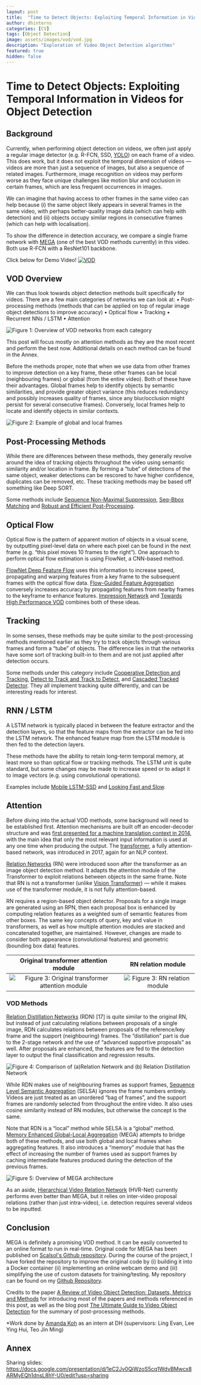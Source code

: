 ```yaml
---
layout: post
title:  "Time to Detect Objects: Exploiting Temporal Information in Videos for Object Detection"
author: dhinterns
categories: [CV]
tags: [Object Detection]
image: assets/images/vod/vod.jpg
description: "Exploration of Video Object Detection algorithms"
featured: true
hidden: false
---
```


# Time to Detect Objects: Exploiting Temporal Information in Videos for Object Detection

## Background

Currently, when performing object detection on videos, we often just apply a regular image detector (e.g. R-FCN, SSD, [YOLO](https://pjreddie.com/darknet/yolo/)) on each frame of a video. This does work, but it does not exploit the temporal dimension of videos — videos are more than just a sequence of images, but also a sequence of related images. Furthermore, image recognition on videos may perform worse as they face unique challenges like motion blur and occlusion in certain frames, which are less frequent occurrences in images.

We can imagine that having access to other frames in the same video can help because (i) the same object likely appears in several frames in the same video, with perhaps better-quality image data (which can help with detection) and (ii) objects occupy similar regions in consecutive frames (which can help with localisation).

To show the difference in detection accuracy, we compare a single frame network with [MEGA](https://arxiv.org/abs/2003.12063) (one of the best VOD methods currently) in this video. Both use R-FCN with a ResNet101 backbone.

Click below for Demo Video!
[![VOD](../assets/images/vod/VOD_demo.png)](https://youtu.be/6QhBh2Vhzr8)

## VOD Overview

We can thus look towards object detection methods built specifically for videos. There are a few main categories of networks we can look at:
    • Post-processing methods (methods that can be applied on top of regular image object detections to improve accuracy)
    • Optical flow
    • Tracking
    • Recurrent NNs / LSTM
    • Attention

![Figure 1: Overview of VOD networks from each category](../assets/images/vod/overview.jpg)

This post will focus mostly on attention methods as they are the most recent and perform the best now. Additional details on each method can be found in the Annex.

Before the methods proper, note that when we use data from other frames to improve detection on a key frame, these other frames can be local (neighbouring frames) or global (from the entire video). Both of these have their advantages. Global frames help to identify objects by semantic similarities, and provide greater object variance (this reduces redundancy and possibly increases quality of frames, since any blur/occlusion might persist for several consecutive frames). Conversely, local frames help to locate and identify objects in similar contexts.

![Figure 2: Example of global and local frames](../assets/images/vod/globallocalframes.jpg)

## Post-Processing Methods

While there are differences between these methods, they generally revolve around the idea of tracking objects throughout the video using semantic similarity and/or location in frame. By forming a “tube” of detections of the same object, weaker detections can be rescored to have higher confidence, duplicates can be removed, etc.  These tracking methods may be based off something like Deep SORT.

Some methods include [Sequence Non-Maximal Suppression](https://arxiv.org/abs/1602.08465), [Seq-Bbox Matching]((https://www.scitepress.org/Papers/2019/72600/72600.pdf)) and [Robust and Efficient Post-Processing](https://arxiv.org/abs/2009.11050).

## Optical Flow

Optical flow is the pattern of apparent motion of objects in a visual scene, by outputting pixel-level data on where each pixel can be found in the next frame (e.g. “this pixel moves 10 frames to the right”). One approach to perform optical flow estimation is using FlowNet, a CNN-based method.

[FlowNet Deep Feature Flow](https://arxiv.org/abs/1611.07715) uses this information to increase speed, propagating and warping features from a key frame to the subsequent frames with the optical flow data. [Flow-Guided Feature Aggregation](https://arxiv.org/abs/1703.10025) conversely increases accuracy by propagating features from nearby frames to the keyframe to enhance features. [Impression Network](https://arxiv.org/abs/1712.05896) and [Towards High Performance VOD](https://arxiv.org/abs/1711.11577) combines both of these ideas.

## Tracking

In some senses, these methods may be quite similar to the post-processing methods mentioned earlier as they try to track objects through various frames and form a “tube” of objects. The difference lies in that the networks have some sort of tracking built-in to them and are not just applied after detection occurs.

Some methods under this category include [Cooperative Detection and Tracking](https://link.springer.com/chapter/10.1007/978-3-319-46466-4_51), [Detect to Track and Track to Detect](https://arxiv.org/abs/1710.03958), and [Cascaded Tracked Detector](https://arxiv.org/abs/1810.00434). They all implement tracking quite differently, and can be interesting reads for interest.

## RNN / LSTM

A LSTM network is typically placed in between the feature extractor and the detection layers, so that the feature maps from the extractor can be fed into the LSTM network. The enhanced feature map from the LSTM module is then fed to the detection layers.

These methods have the ability to retain long-term temporal memory, at least more so than optical flow or tracking methods. The LSTM unit is quite standard, but some changes may be made to increase speed or to adapt it to image vectors (e.g. using convolutional operations).

Examples include [Mobile LSTM-SSD](https://arxiv.org/abs/1711.06368) and [Looking Fast and Slow](https://arxiv.org/abs/1903.10172).

## Attention

Before diving into the actual VOD methods, some background will need to be established first.
Attention mechanisms are built off an encoder-decoder structure and was [first presented for a machine translation context in 2014](https://arxiv.org/abs/1409.0473), with the main idea that only the most relevant input information is used at any one time when producing the output. The [transformer](https://arxiv.org/abs/1706.03762), a fully attention-based network, was introduced in 2017, again for an NLP context.

[Relation Networks](https://arxiv.org/abs/1711.11575) (RN) were introduced soon after the transformer as an image object detection method. It adapts the attention module of the Transformer to exploit relations between objects in the same frame. Note that RN is not a transformer (unlike [Vision Transformer](https://arxiv.org/abs/2010.11929)) — while it makes use of the transformer module, it is not fully attention-based.

RN requires a region-based object detector. Proposals for a single image are generated using an RPN, then each proposal box is enhanced by computing relation features as a weighted sum of semantic features from other boxes. The same key concepts of query, key and value in transformers, as well as how multiple attention modules are stacked and concatenated together, are maintained. However, changes are made to consider both appearance (convolutional features) and geometric (bounding box data) features.

Original transformer attention module             |  RN relation module
:-------------------------:|:-------------------------:
![Figure 3: Original transformer attention module](../assets/images/vod/transformer-attention-module.jpg) | ![Figure 3: RN relation module](../assets/images/vod/RN-relation-module.jpg)

### VOD Methods

[Relation Distillation Networks](https://arxiv.org/abs/1908.09511) (RDN) [17] is quite similar to the original RN, but instead of just calculating relations between proposals of a single image, RDN calculates relations between proposals of the reference/key frame and the support (neighbouring) frames. The “distillation” part is due to the 2-stage network and the use of “advanced supportive proposals” as well. After proposals are enhanced, the features are fed to the detection layer to output the final classification and regression results.

![Figure 4: Comparison of (a)Relation Network and (b) Relation Distillation Network](../assets/images/vod/RNvsRDN.jpg)

While RDN makes use of neighbouring frames as support frames, [Sequence Level Semantic Aggregation](https://arxiv.org/abs/1907.06390) (SELSA) ignores the frame numbers entirely. Videos are just treated as an unordered “bag of frames”, and the support frames are randomly selected from throughout the entire video. It also uses cosine similarity instead of RN modules, but otherwise the concept is the same.

Note that RDN is a “local” method while SELSA is a “global” method. [Memory Enhanced Global-Local Aggregation](https://arxiv.org/abs/2003.12063) (MEGA) attempts to bridge both of these methods, and use both global and local frames when aggregating features. It also introduces a “memory” module that has the effect of increasing the number of frames used as support frames by caching intermediate features produced during the detection of the previous frames.

![Figure 5: Overview of MEGA architecture](../assets/images/vod/mega.jpg)

As an aside, [Hierarchical Video Relation Network](https://www.ecva.net/papers/eccv_2020/papers_ECCV/papers/123660426.pdf) (HVR-Net) currently performs even better than MEGA, but it relies on inter-video proposal relations (rather than just intra-video), i.e. detection requires several videos to be inputted.

## Conclusion

MEGA is definitely a promising VOD method. It can be easily converted to an online format to run in real-time.
Original code for MEGA has been published on [Scalsol's Github repository](https://github.com/Scalsol/mega.pytorch). During the course of the project, I have forked the repository to improve the original code by (i) building it into a Docker container (ii) implementing an online webcam demo and (iii) simplifying the use of custom datasets for training/testing. My repository can be found on my [Github Repository](https://github.com/amandakoh01/vod).

Credits to the paper [A Review of Video Object Detection: Datasets, Metrics and Methods](https://www.mdpi.com/2076-3417/10/21/7834) for introducing most of the papers and methods referenced in this post, as well as the blog post [The Ultimate Guide to Video Object Detection](https://blog.usejournal.com/the-ultimate-guide-to-video-object-detection-2ecf9459f180) for the summary of post-processing methods.

*Work done by [Amanda Koh](https://github.com/amandakoh01) as an intern at DH (supervisors: Ling Evan, Lee Ying Hui, Teo Jin Ming)

## Annex

Sharing slides: https://docs.google.com/presentation/d/1eC2Jv0QiWzoS5cq1WdvBMwcx8ARMyEQh1dnsL8hY-U0/edit?usp=sharing

